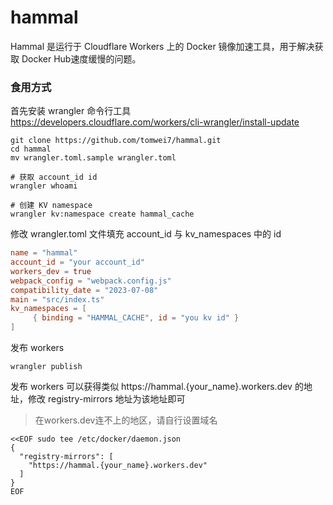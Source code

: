 # hammal

Hammal 是运行于 Cloudflare Workers 上的 Docker 镜像加速工具，用于解决获取 Docker Hub速度缓慢的问题。

### 食用方式

首先安装 wrangler 命令行工具 https://developers.cloudflare.com/workers/cli-wrangler/install-update

```
git clone https://github.com/tomwei7/hammal.git
cd hammal
mv wrangler.toml.sample wrangler.toml

# 获取 account_id id
wrangler whoami

# 创建 KV namespace
wrangler kv:namespace create hammal_cache

```

修改 wrangler.toml 文件填充 account_id 与 kv_namespaces 中的 id

```toml
name = "hammal"
account_id = "your account_id"
workers_dev = true
webpack_config = "webpack.config.js"
compatibility_date = "2023-07-08"
main = "src/index.ts"
kv_namespaces = [
	 { binding = "HAMMAL_CACHE", id = "you kv id" }
]
```

发布 workers

```
wrangler publish
```

发布 workers 可以获得类似 https://hammal.{your_name}.workers.dev  的地址，修改 registry-mirrors 地址为该地址即可
> 在workers.dev连不上的地区，请自行设置域名

```
<<EOF sudo tee /etc/docker/daemon.json
{
  "registry-mirrors": [
    "https://hammal.{your_name}.workers.dev"
  ]
}
EOF
```


